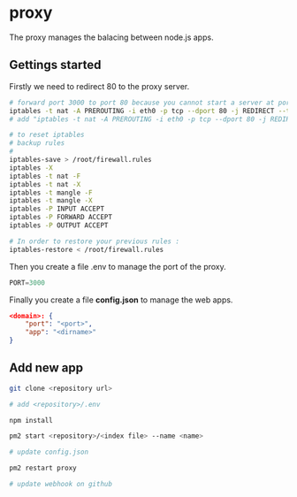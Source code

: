 # proxy

The proxy manages the balacing between node.js apps.

## Gettings started

Firstly we need to redirect 80 to the proxy server.

```bash
# forward port 3000 to port 80 because you cannot start a server at port 80
iptables -t nat -A PREROUTING -i eth0 -p tcp --dport 80 -j REDIRECT --to-port 3000
# add "iptables -t nat -A PREROUTING -i eth0 -p tcp --dport 80 -j REDIRECT --to-port 3000" to file /etc/rc.local

# to reset iptables
# backup rules
#
iptables-save > /root/firewall.rules
iptables -X
iptables -t nat -F
iptables -t nat -X
iptables -t mangle -F
iptables -t mangle -X
iptables -P INPUT ACCEPT
iptables -P FORWARD ACCEPT
iptables -P OUTPUT ACCEPT

# In order to restore your previous rules :
iptables-restore < /root/firewall.rules

```


Then you create a file .env to manage the port of the proxy.
```javascript
PORT=3000
```

Finally you create a file **config.json** to manage the web apps.
```json
<domain>: {
    "port": "<port>",
    "app": "<dirname>"
}

```

## Add new app

```bash
git clone <repository url>

# add <repository>/.env

npm install

pm2 start <repository>/<index file> --name <name>

# update config.json

pm2 restart proxy

# update webhook on github

```
